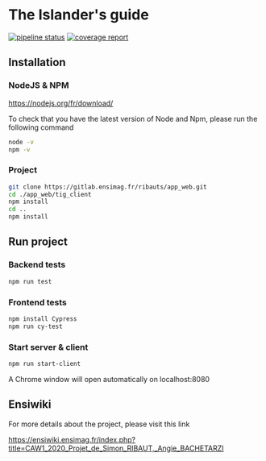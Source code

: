 # The Islander's guide

[![pipeline status](https://gitlab.ensimag.fr/ribauts/app_web/badges/master/pipeline.svg)](https://gitlab.ensimag.fr/ribauts/app_web/commits/master)
[![coverage report](https://gitlab.ensimag.fr/ribauts/app_web/badges/master/coverage.svg)](https://gitlab.ensimag.fr/ribauts/app_web/commits/master)


## Installation

### NodeJS & NPM

https://nodejs.org/fr/download/

To check that you have the latest version of Node and Npm, please run the following command
``` bash
node -v
npm -v
```

### Project

``` bash
git clone https://gitlab.ensimag.fr/ribauts/app_web.git
cd ./app_web/tig_client
npm install
cd ..
npm install
```

## Run project

### Backend tests

``` bash
npm run test
```

### Frontend tests

``` bash
npm install Cypress
npm run cy-test
```

### Start server & client

``` bash
npm run start-client
```

A Chrome window will open automatically on localhost:8080

## Ensiwiki

For more details about the project, please visit this link

https://ensiwiki.ensimag.fr/index.php?title=CAW1_2020_Projet_de_Simon_RIBAUT,_Angie_BACHETARZI

